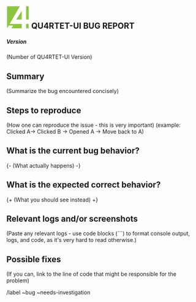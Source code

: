 ## ![alt text](./icon.png "Title Text") QU4RTET-UI BUG REPORT

##### Version

(Number of QU4RTET-UI Version)

## Summary

(Summarize the bug encountered concisely)

## Steps to reproduce

(How one can reproduce the issue - this is very important)
(example: Clicked A-> Clicked B -> Opened A -> Move back to A)

## What is the current bug behavior?
{- (What actually happens) -}
## What is the expected correct behavior?
{+ (What you should see instead) +}
## Relevant logs and/or screenshots

(Paste any relevant logs - use code blocks (```) to format console output, logs, and code, as
it's very hard to read otherwise.)

## Possible fixes

(If you can, link to the line of code that might be responsible for the problem)

/label ~bug ~needs-investigation
